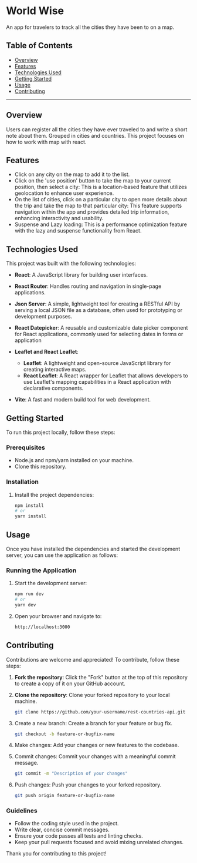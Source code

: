 # World Wise

An app for travelers to track all the cities they have been to on a map.

## Table of Contents

- [Overview](#overview)
- [Features](#features)
- [Technologies Used](#technologies-used)
- [Getting Started](#getting-started)
- [Usage](#usage)
- [Contributing](#contributing)

---

## Overview

Users can register all the cities they have ever traveled to and write a short note about them. Grouped in cities and countries.
This project focuses on how to work with map with react.

## Features

- Click on any city on the map to add it to the list.
- Click on the 'use position' button to take the map to your current position, then select a city:
  This is a location-based feature that utilizes geolocation to enhance user experience.
- On the list of cities, click on a particular city to open more details about the trip and take the map to that particular city:
  This feature supports navigation within the app and provides detailed trip information, enhancing interactivity and usability.
- Suspense and Lazy loading: This is a performance optimization feature with the lazy and suspense functionality from React.

## Technologies Used

This project was built with the following technologies:

- **React**: A JavaScript library for building user interfaces.
- **React Router**: Handles routing and navigation in single-page applications.
- **Json Server**: A simple, lightweight tool for creating a RESTful API by serving a local JSON file as a database, often used for prototyping or development purposes.
- **React Datepicker**: A reusable and customizable date picker component for React applications, commonly used for selecting dates in forms or application
- **Leaflet and React Leaflet**:

  - **Leaflet**: A lightweight and open-source JavaScript library for creating interactive maps.
  - **React Leaflet**: A React wrapper for Leaflet that allows developers to use Leaflet's mapping capabilities in a React application with declarative components.

- **Vite**: A fast and modern build tool for web development.

## Getting Started

To run this project locally, follow these steps:

### Prerequisites

- Node.js and npm/yarn installed on your machine.
- Clone this repository.

### Installation

1. Install the project dependencies:
   ```bash
   npm install
   # or
   yarn install
   ```

## Usage

Once you have installed the dependencies and started the development server, you can use the application as follows:

### Running the Application

1. Start the development server:
   ```bash
   npm run dev
   # or
   yarn dev
   ```
2. Open your browser and navigate to:

   ```bash
   http://localhost:3000
   ```

## Contributing

Contributions are welcome and appreciated! To contribute, follow these steps:

1. **Fork the repository**: Click the "Fork" button at the top of this repository to create a copy of it on your GitHub account.

2. **Clone the repository**: Clone your forked repository to your local machine.
   ```bash
   git clone https://github.com/your-username/rest-countries-api.git
   ```
3. Create a new branch: Create a branch for your feature or bug fix.

   ```bash
   git checkout -b feature-or-bugfix-name
   ```

4. Make changes: Add your changes or new features to the codebase.

5. Commit changes: Commit your changes with a meaningful commit message.
   ```bash
   git commit -m "Description of your changes"
   ```
6. Push changes: Push your changes to your forked repository.
   ```bash
   git push origin feature-or-bugfix-name
   ```

### Guidelines

- Follow the coding style used in the project.
- Write clear, concise commit messages.
- Ensure your code passes all tests and linting checks.
- Keep your pull requests focused and avoid mixing unrelated changes.

Thank you for contributing to this project!
